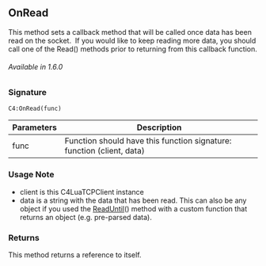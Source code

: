 
## OnRead

This method sets a callback method that will be called once data has been read on the socket.  If you would like to keep reading more data, you should call one of the Read() methods prior to returning from this callback function.

###### Available in 1.6.0


### Signature

`C4:OnRead(func)`


| Parameters | Description |
| --- | --- |
| func | Function should have this function signature:  function (client, data) |


### Usage Note

- client is this C4LuaTCPClient instance 
- data is a string with the data that has been read. This can also be any object if you used the [ReadUntil][1]() method with a custom function that returns an object (e.g. pre-parsed data). 


### Returns

This method returns a reference to itself.

[1]:	https://control4.github.io/docs-driverworks-api/#readuntil